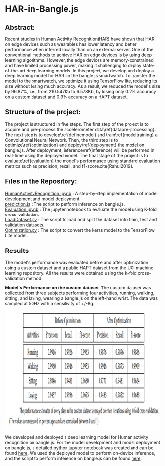 # HAR-in-Bangle.js

## Abstract:
Recent studies in Human Activity Recognition(HAR) have shown that  HAR on edge devices such as wearables has lower latency and better performance when inferred locally than on an external server. One of the conventional methods to achieve HAR on edge devices is by using deep learning algorithms. However, the edge devices are memory-constrained and have limited processing power, making it challenging to deploy state-of-the-art deep learning models. In this project, we develop and deploy a deep learning model for HAR on the bangle.js smartwatch. To transfer the model to the smartwatch, we optimize it using TensorFlow lite, reducing its size without losing much accuracy. As a result, we reduced the model's size by 96.87\%, i.e., from 210.547Kb to 6.578Kb, by losing only 0.2\% accuracy on a custom dataset and 0.9\% accuracy on a HAPT dataset.

## Structure of the project:
The project is structured in five steps. The first step of the project is to acquire and pre-process the accelerometer data\ref{datapre-processing}. The next step is to develop\ref{definemodel} and train\ref{modeltraining} a Convolutional Neural Network. Then, the third step is to optimize\ref{optimization} and deploy\ref{deployment} the model on bangle.js. After deployment, inference\ref{inference} will be performed in real-time using the deployed model. The final stage of the project is to evaluate\ref{evaluation} the model's performance using standard evaluation metrics such as precision, recall, and f1-score\cite{Rahul2019}.

## Files in the Repository:
[HumanActivityRecognition.ipynb](HumanActivityRecognition.ipynb) : A step-by-step implementation of model development and model deployment.  
[prediction.js](prediction.js) : The script to perform inference on bangle.js.  
[Evaluation.ipynb](Evaluation.ipynb) : The jupyter notebook to evaluate the model using K-fold cross-validation.  
[LoadDataset.py](Utils/LoadDataset.py) : The script to load and split the dataset into train, test and validation datasets.  
[Optimization.py](Utils/Optimization.py) : The script to convert the keras model to the TensorFlow Lite model.

## Results
The model's performance was evaluated before and after optimization using a custom dataset and a public HAPT dataset from the UCI machine learning repository. All the results were obtained using the k-fold cross-validation method.  

**Model's Performance on the custom dataset:** The custom dataset was collected from three subjects performing four activities, running, walking, sitting, and laying, wearing a bangle.js on the left-hand wrist. The data was sampled at 50Hz with a sensitivity of +/-8g.
<img src = "images/CustomDataset_eachclass.png" width = "850" height = "400"/>

We developed and deployed a deep learning model for Human activity recognition on bangle.js. For the model development and model deployment on bangle.js, a detailed python jupyter notebook was created and can be found [here](HumanActivityRecognition.ipynb). We used the deployed model to perform on-device inference, and the script to perform inference on bangle.js can be found [here](prediction.js).
